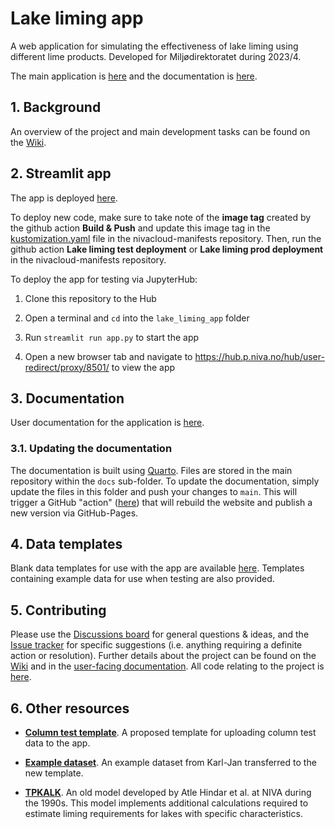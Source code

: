 # Lake liming app

A web application for simulating the effectiveness of lake liming using different lime products. Developed for Miljødirektoratet during 2023/4.

The main application is [here](https://lake-liming.p.niva.no/) and the documentation is [here](https://nivanorge.github.io/lake_liming_app/).

## 1. Background

An overview of the project and main development tasks can be found on the [Wiki](https://github.com/NIVANorge/lake_liming_app/wiki).

## 2. Streamlit app

The app is deployed [here](https://lake-liming.p.niva.no/).

To deploy new code, make sure to take note of the **image tag** created by the github action **Build & Push** and update this image tag in the [kustomization.yaml](https://github.com/NIVANorge/nivacloud-manifests/blob/59494ea5716753abef9ffe9d8cc5d8ef2a5db4c8/workloads/lake-liming-app/base/kustomization.yaml#L9) file in the nivacloud-manifests repository. Then, run the github action **Lake liming test deployment** or **Lake liming prod deployment** in the nivacloud-manifests repository.

To deploy the app for testing via JupyterHub:

1.  Clone this repository to the Hub

2.  Open a terminal and `cd` into the `lake_liming_app` folder

3.  Run `streamlit run app.py` to start the app

4.  Open a new browser tab and navigate to https://hub.p.niva.no/hub/user-redirect/proxy/8501/ to view the app

## 3. Documentation

User documentation for the application is [here](https://nivanorge.github.io/lake_liming_app/).

### 3.1. Updating the documentation

The documentation is built using [Quarto](https://quarto.org/). Files are stored in the main repository within the `docs` sub-folder. To update the documentation, simply update the files in this folder and push your changes to `main`. This will trigger a GitHub "action" ([here](https://github.com/NIVANorge/lake_liming_app/blob/main/.github/workflows/quarto-publish.yml)) that will rebuild the website and publish a new version via GitHub-Pages.

## 4. Data templates

Blank data templates for use with the app are available [here](https://github.com/NIVANorge/lake_liming_app/tree/main/data). Templates containing example data for use when testing are also provided.

## 5. Contributing

Please use the [Discussions board](https://github.com/NIVANorge/lake_liming_app/discussions) for general questions & ideas, and the [Issue tracker](https://github.com/NIVANorge/lake_liming_app/issues) for specific suggestions (i.e. anything requiring a definite action or resolution). Further details about the project can be found on the [Wiki](https://github.com/NIVANorge/lake_liming_app/wiki) and in the [user-facing documentation](https://nivanorge.github.io/lake_liming_app/). All code relating to the project is [here](https://github.com/NIVANorge/lake_liming_app).

## 6. Other resources

- **[Column test template](./data/liming_app_data_template_v1-0.xlsx)**. A proposed template for uploading column test data to the app.

- **[Example dataset](./data/liming_app_test_data.xlsx)**. An example dataset from Karl-Jan transferred to the new template.

- **[TPKALK](https://niva.brage.unit.no/niva-xmlui/handle/11250/208709)**. An old model developed by Atle Hindar et al. at NIVA during the 1990s. This model implements additional calculations required to estimate liming requirements for lakes with specific characteristics.
